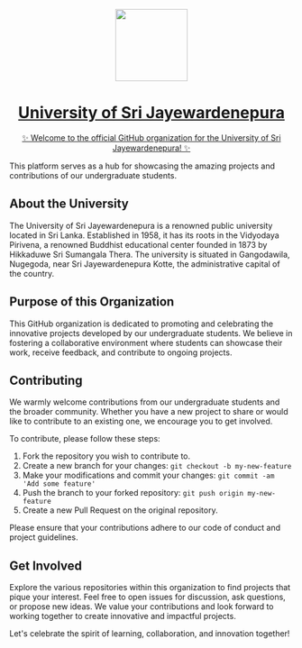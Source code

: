 <p align="center">
  <a href="https://https://sjp.ac.lk">
    <picture>
      <source media="(prefers-color-scheme: dark)">
      <img src="./images/usjp.png" height="128">
    </picture>
    <h1 align="center">University of Sri Jayewardenepura</h1>
    <p align="center">✨ Welcome to the official GitHub organization for the University of Sri Jayewardenepura! ✨</p>
  </a>
</p>

This platform serves as a hub for showcasing the amazing projects and contributions of our undergraduate students.

## About the University

The University of Sri Jayewardenepura is a renowned public university located in Sri Lanka. Established in 1958, it has its roots in the Vidyodaya Pirivena, a renowned Buddhist educational center founded in 1873 by Hikkaduwe Sri Sumangala Thera. The university is situated in Gangodawila, Nugegoda, near Sri Jayewardenepura Kotte, the administrative capital of the country.

## Purpose of this Organization

This GitHub organization is dedicated to promoting and celebrating the innovative projects developed by our undergraduate students. We believe in fostering a collaborative environment where students can showcase their work, receive feedback, and contribute to ongoing projects.

## Contributing

We warmly welcome contributions from our undergraduate students and the broader community. Whether you have a new project to share or would like to contribute to an existing one, we encourage you to get involved.

To contribute, please follow these steps:

1. Fork the repository you wish to contribute to.
2. Create a new branch for your changes: `git checkout -b my-new-feature`
3. Make your modifications and commit your changes: `git commit -am 'Add some feature'`
4. Push the branch to your forked repository: `git push origin my-new-feature`
5. Create a new Pull Request on the original repository.

Please ensure that your contributions adhere to our code of conduct and project guidelines.

## Get Involved

Explore the various repositories within this organization to find projects that pique your interest. Feel free to open issues for discussion, ask questions, or propose new ideas. We value your contributions and look forward to working together to create innovative and impactful projects.

Let's celebrate the spirit of learning, collaboration, and innovation together!
